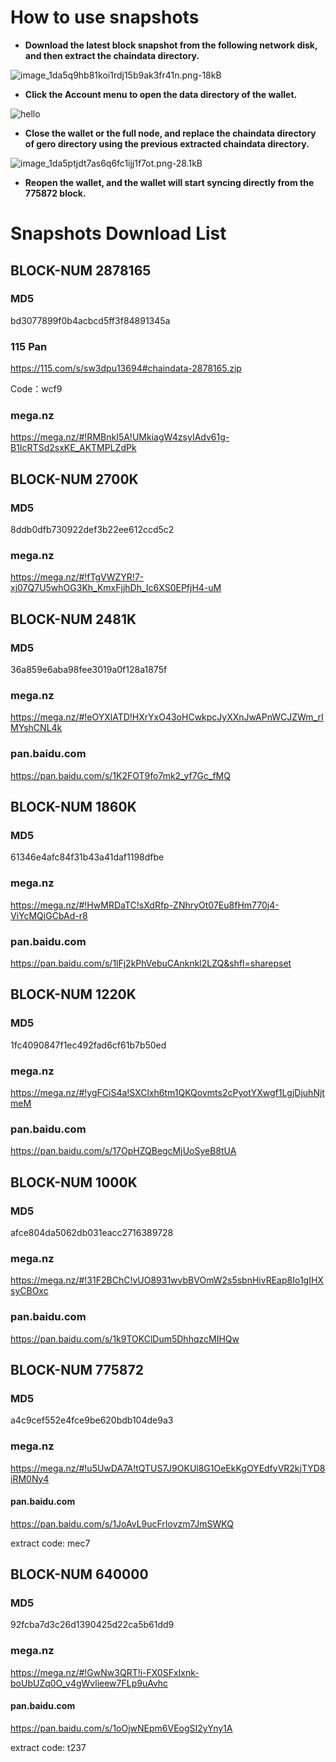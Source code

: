 # How to use snapshots

* **Download the latest block snapshot from the following network disk, and then extract the chaindata directory.**

![image_1da5q9hb81koi1rdj15b9ak3fr41n.png-18kB](http://static.zybuluo.com/erlenzi-han/0nbf83387yyvafrb8agdeyp4/image_1da5q9hb81koi1rdj15b9ak3fr41n.png)



* **Click the Account menu to open the data directory of the wallet.**

![hello](http://static.zybuluo.com/erlenzi-han/ainpbz554bxxf6hu952o2e9l/image_1da5pl77o1jhj1fhdfggfpi1p4e9.png)



* **Close the wallet or the full node, and replace the chaindata directory of gero directory using the previous extracted chaindata directory.**

![image_1da5ptjdt7as6q6fc1ijj1f7ot.png-28.1kB](http://static.zybuluo.com/erlenzi-han/gfg5d758wedytgl1vqkpts2q/image_1da5ptjdt7as6q6fc1ijj1f7ot.png)



* **Reopen the wallet, and the wallet will start syncing directly from the 775872 block.**



# Snapshots Download List

## BLOCK-NUM 2878165

### MD5

bd3077899f0b4acbcd5ff3f84891345a

### 115 Pan

https://115.com/s/sw3dpu13694#chaindata-2878165.zip

Code：wcf9

### mega.nz

https://mega.nz/#!RMBnkI5A!UMkiagW4zsyIAdv61g-B1IcRTSd2sxKE_AKTMPLZdPk



## BLOCK-NUM 2700K

### MD5

8ddb0dfb730922def3b22ee612ccd5c2

### mega.nz

https://mega.nz/#!fTgVWZYR!7-xj07Q7U5whOG3Kh_KmxFjjhDh_Ic6XS0EPfjH4-uM




## BLOCK-NUM 2481K

### MD5

36a859e6aba98fee3019a0f128a1875f

### mega.nz

https://mega.nz/#!eOYXlATD!HXrYxO43oHCwkpcJyXXnJwAPnWCJZWm_rIMYshCNL4k

### pan.baidu.com

https://pan.baidu.com/s/1K2FOT9fo7mk2_yf7Gc_fMQ



## BLOCK-NUM 1860K

### MD5

61346e4afc84f31b43a41daf1198dfbe

### mega.nz

<https://mega.nz/#!HwMRDaTC!sXdRfp-ZNhryOt07Eu8fHm770j4-ViYcMQjGCbAd-r8>

### pan.baidu.com

<https://pan.baidu.com/s/1lFj2kPhVebuCAnknkl2LZQ&shfl=sharepset>



## BLOCK-NUM 1220K

### MD5

1fc4090847f1ec492fad6cf61b7b50ed

### mega.nz

<https://mega.nz/#!ygFCiS4a!SXClxh6tm1QKQovmts2cPyotYXwgf1LgjDjuhNjtmeM>



### pan.baidu.com

<https://pan.baidu.com/s/17OpHZQBegcMjUoSyeB8tUA>



## BLOCK-NUM 1000K

### MD5

afce804da5062db031eacc2716389728



### mega.nz

<https://mega.nz/#!31F2BChC!vUO8931wvbBVOmW2s5sbnHivREap8Io1gIHXsyCBOxc>



### pan.baidu.com

<https://pan.baidu.com/s/1k9TOKClDum5DhhqzcMIHQw>





## BLOCK-NUM 775872



### MD5

a4c9cef552e4fce9be620bdb104de9a3



### mega.nz

https://mega.nz/#!u5UwDA7A!tQTUS7J9OKUl8G1OeEkKgOYEdfyVR2kjTYD8iRM0Ny4



#### pan.baidu.com

https://pan.baidu.com/s/1JoAvL9ucFrIovzm7JmSWKQ

extract code: mec7





## BLOCK-NUM 640000



### MD5

92fcba7d3c26d1390425d22ca5b61dd9



### mega.nz

https://mega.nz/#!GwNw3QRT!i-FX0SFxIxnk-boUbUZq0O_v4gWvlieew7FLp9uAvhc



#### pan.baidu.com

https://pan.baidu.com/s/1oOjwNEpm6VEogSI2yYny1A

extract code:  t237
